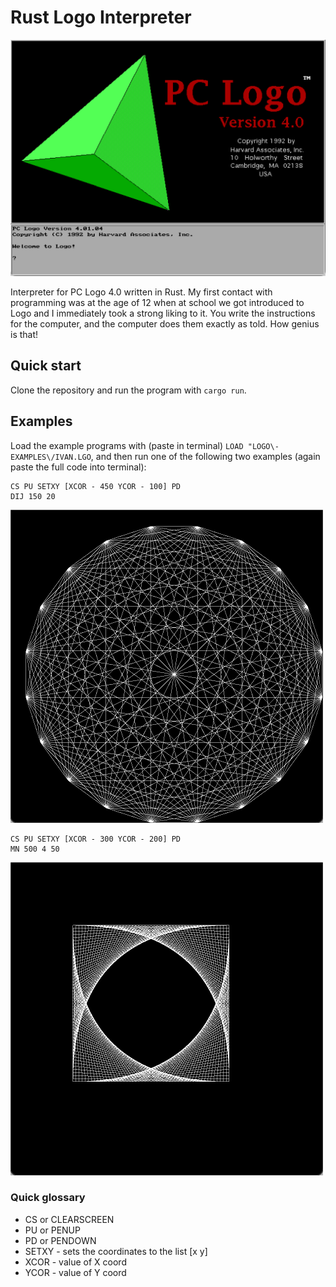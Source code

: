 # Rust Logo Interpreter

<img src="res/logo.png" alt="PC Logo 4.0" width="640"/>

Interpreter for PC Logo 4.0 written in Rust. My first contact with programming was at the age of 12 when at school we got introduced to Logo and I immediately took a strong liking to it. You write the instructions for the computer, and the computer does them exactly as told. How genius is that!

## Quick start

Clone the repository and run the program with `cargo run`.

## Examples

Load the example programs with (paste in terminal) `LOAD "LOGO\-EXAMPLES\/IVAN.LGO`, and then run one of the following two examples (again paste the full code into terminal):

```
CS PU SETXY [XCOR - 450 YCOR - 100] PD
DIJ 150 20
```

<img src="res/dij.png" alt="DIJ" width="500"/>

```
CS PU SETXY [XCOR - 300 YCOR - 200] PD
MN 500 4 50
```

<img src="res/mn.png" alt="MN" width="500"/>

### Quick glossary

* CS or CLEARSCREEN
* PU or PENUP
* PD or PENDOWN
* SETXY - sets the coordinates to the list [x y]
* XCOR - value of X coord
* YCOR - value of Y coord
